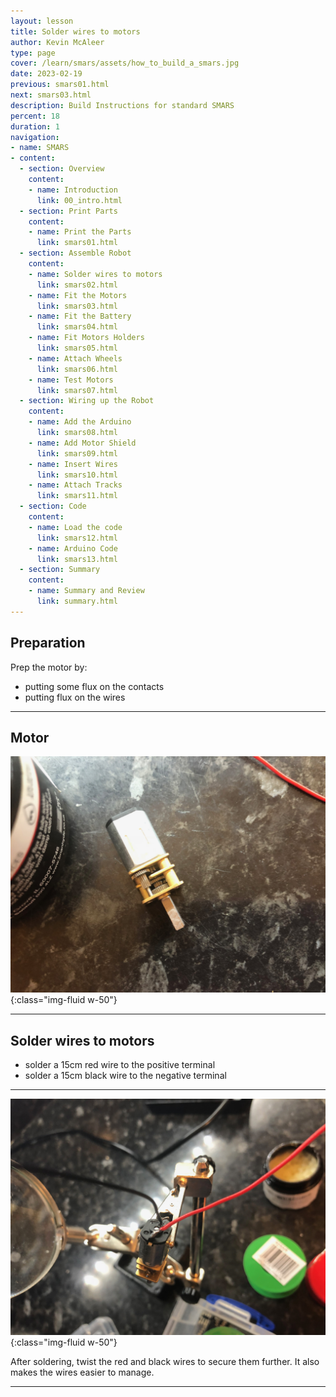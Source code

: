 ```yaml
---
layout: lesson
title: Solder wires to motors
author: Kevin McAleer
type: page
cover: /learn/smars/assets/how_to_build_a_smars.jpg
date: 2023-02-19
previous: smars01.html
next: smars03.html
description: Build Instructions for standard SMARS
percent: 18
duration: 1
navigation:
- name: SMARS
- content:
  - section: Overview
    content:
    - name: Introduction
      link: 00_intro.html
  - section: Print Parts
    content:
    - name: Print the Parts
      link: smars01.html
  - section: Assemble Robot
    content:
    - name: Solder wires to motors
      link: smars02.html
    - name: Fit the Motors
      link: smars03.html
    - name: Fit the Battery
      link: smars04.html
    - name: Fit Motors Holders
      link: smars05.html
    - name: Attach Wheels
      link: smars06.html
    - name: Test Motors
      link: smars07.html
  - section: Wiring up the Robot
    content:
    - name: Add the Arduino
      link: smars08.html
    - name: Add Motor Shield
      link: smars09.html
    - name: Insert Wires
      link: smars10.html
    - name: Attach Tracks
      link: smars11.html
  - section: Code
    content:
    - name: Load the code
      link: smars12.html
    - name: Arduino Code
      link: smars13.html
  - section: Summary
    content:
    - name: Summary and Review
      link: summary.html
---
```



## Preparation

Prep the motor by:

- putting some flux on the contacts
- putting flux on the wires

---

## Motor

![solder wires](assets/motor.jpg){:class="img-fluid w-50"}

---

## Solder wires to motors

- solder a 15cm red wire to the positive terminal
- solder a 15cm black wire to the negative terminal

---

![solder wires](assets/soldered_motor.jpg){:class="img-fluid w-50"}

After soldering, twist the red and black wires to secure them further. It also makes the wires easier to manage.

---
